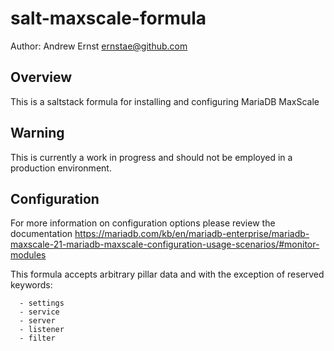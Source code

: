 salt-maxscale-formula
====
Author: Andrew Ernst <ernstae@github.com>

Overview
--
This is a saltstack formula for installing and configuring MariaDB MaxScale

Warning
--
This is currently a work in progress and should not be employed in a production environment.

Configuration
--
For more information on configuration options please review the documentation https://mariadb.com/kb/en/mariadb-enterprise/mariadb-maxscale-21-mariadb-maxscale-configuration-usage-scenarios/#monitor-modules

This formula accepts arbitrary pillar data and with the exception of reserved keywords:

```
  - settings
  - service
  - server
  - listener
  - filter
```